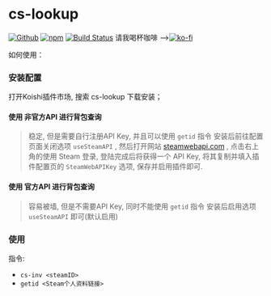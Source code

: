 # cs-lookup

[![Github](https://img.shields.io/badge/GitHub-100000?style=for-the-badge&logo=github&logoColor=white)](https://github.com/itzdrli/koishi-plugin-cs-lookup) [![npm](https://img.shields.io/npm/v/koishi-plugin-cs-lookup?style=flat-square)](https://www.npmjs.com/package/koishi-plugin-cs-lookup) [![Build Status](https://app.travis-ci.com/itzdrli/koishi-plugin-cs-lookup.svg?branch=master)](https://app.travis-ci.com/itzdrli/koishi-plugin-cs-lookup)
请我喝杯咖啡 -->[![ko-fi](https://img.shields.io/badge/Ko--fi-F16061?style=for-the-badge&logo=ko-fi&logoColor=white)](https://ko-fi.com/itzdrli)

如何使用：

### 安装配置
打开Koishi插件市场, 搜索 cs-lookup 下载安装；

#### 使用 非官方API 进行背包查询
> 稳定, 但是需要自行注册API Key, 并且可以使用 `getid` 指令
安装后前往配置页面关闭选项 `useSteamAPI` , 然后打开网站 [steamwebapi.com](https://www.steamwebapi.com/) , 
点击右上角的使用 Steam 登录, 登陆完成后将获得一个 API Key, 将其复制并填入插件配置页的 `SteamWebAPIKey` 选项, 保存并启用插件即可.

#### 使用 官方API 进行背包查询
> 容易被墙, 但是不需要API Key, 同时不能使用 `getid` 指令
安装后启用选项 `useSteamAPI` 即可(默认启用)

### 使用
指令:
- `cs-inv <steamID>`
- `getid <Steam个人资料链接>`